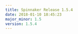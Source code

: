 ```yaml
---
title: Spinnaker Release 1.5.4
date: 2018-01-10 18:45:23
major_minor: 1.5
version: 1.5.4
---
```


<script src="https://gist.github.com/spinnaker-release/6b9fd632caeaefd32246074998af8498.js"></script>
